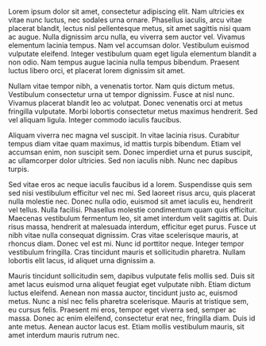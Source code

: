 Lorem ipsum dolor sit amet, consectetur adipiscing elit. Nam ultricies ex vitae nunc luctus, nec sodales urna ornare. Phasellus iaculis, arcu vitae placerat blandit, lectus nisl pellentesque metus, sit amet sagittis nisi quam ac augue. Nulla dignissim arcu nulla, eu viverra sem auctor vel. Vivamus elementum lacinia tempus. Nam vel accumsan dolor. Vestibulum euismod vulputate eleifend. Integer vestibulum quam eget ligula elementum blandit a non odio. Nam tempus augue lacinia nulla tempus bibendum. Praesent luctus libero orci, et placerat lorem dignissim sit amet.

Nullam vitae tempor nibh, a venenatis tortor. Nam quis dictum metus. Vestibulum consectetur urna ut tempor dignissim. Fusce at nisl nunc. Vivamus placerat blandit leo ac volutpat. Donec venenatis orci at metus fringilla vulputate. Morbi lobortis consectetur metus maximus hendrerit. Sed vel aliquam ligula. Integer commodo iaculis faucibus.

Aliquam viverra nec magna vel suscipit. In vitae lacinia risus. Curabitur tempus diam vitae quam maximus, id mattis turpis bibendum. Etiam vel accumsan enim, non suscipit sem. Donec imperdiet urna et purus suscipit, ac ullamcorper dolor ultricies. Sed non iaculis nibh. Nunc nec dapibus turpis.

Sed vitae eros ac neque iaculis faucibus id a lorem. Suspendisse quis sem sed nisi vestibulum efficitur vel nec mi. Sed laoreet risus arcu, quis placerat nulla molestie nec. Donec nulla odio, euismod sit amet iaculis eu, hendrerit vel tellus. Nulla facilisi. Phasellus molestie condimentum quam quis efficitur. Maecenas vestibulum fermentum leo, sit amet interdum velit sagittis at. Duis risus massa, hendrerit at malesuada interdum, efficitur eget purus. Fusce ut nibh vitae nulla consequat dignissim. Cras vitae scelerisque mauris, at rhoncus diam. Donec vel est mi. Nunc id porttitor neque. Integer tempor vestibulum fringilla. Cras tincidunt mauris et sollicitudin pharetra. Nullam lobortis elit lacus, id aliquet urna dignissim a.

Mauris tincidunt sollicitudin sem, dapibus vulputate felis mollis sed. Duis sit amet lacus euismod urna aliquet feugiat eget vulputate nibh. Etiam dictum luctus eleifend. Aenean non massa auctor, tincidunt justo ac, euismod metus. Nunc a nisl nec felis pharetra scelerisque. Mauris at tristique sem, eu cursus felis. Praesent mi eros, tempor eget viverra sed, semper ac massa. Donec ac enim eleifend, consectetur erat nec, fringilla diam. Duis id ante metus. Aenean auctor lacus est. Etiam mollis vestibulum mauris, sit amet interdum mauris rutrum nec.
